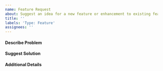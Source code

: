 ```yaml
---
name: Feature Request
about: Suggest an idea for a new feature or enhancement to existing features
title: ''
labels: 'Type: Feature'
assignees: ''
---
```


#### Describe Problem

#### Suggest Solution

#### Additional Details
